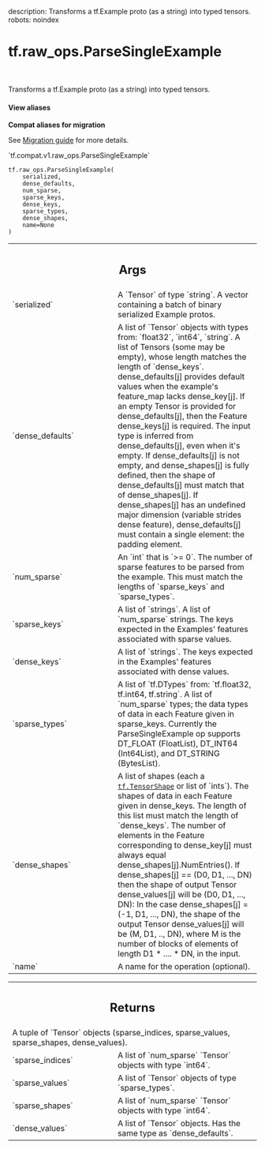 description: Transforms a tf.Example proto (as a string) into typed tensors.
robots: noindex

# tf.raw_ops.ParseSingleExample

<!-- Insert buttons and diff -->

<table class="tfo-notebook-buttons tfo-api nocontent" align="left">

</table>



Transforms a tf.Example proto (as a string) into typed tensors.


<section class="expandable">
  <h4 class="showalways">View aliases</h4>
  <p>
<b>Compat aliases for migration</b>
<p>See
<a href="https://www.tensorflow.org/guide/migrate">Migration guide</a> for
more details.</p>
<p>`tf.compat.v1.raw_ops.ParseSingleExample`</p>
</p>
</section>

<pre class="devsite-click-to-copy prettyprint lang-py tfo-signature-link">
<code>tf.raw_ops.ParseSingleExample(
    serialized,
    dense_defaults,
    num_sparse,
    sparse_keys,
    dense_keys,
    sparse_types,
    dense_shapes,
    name=None
)
</code></pre>



<!-- Placeholder for "Used in" -->


<!-- Tabular view -->
 <table class="responsive fixed orange">
<colgroup><col width="214px"><col></colgroup>
<tr><th colspan="2"><h2 class="add-link">Args</h2></th></tr>

<tr>
<td>
`serialized`<a id="serialized"></a>
</td>
<td>
A `Tensor` of type `string`.
A vector containing a batch of binary serialized Example protos.
</td>
</tr><tr>
<td>
`dense_defaults`<a id="dense_defaults"></a>
</td>
<td>
A list of `Tensor` objects with types from: `float32`, `int64`, `string`.
A list of Tensors (some may be empty), whose length matches
the length of `dense_keys`. dense_defaults[j] provides default values
when the example's feature_map lacks dense_key[j].  If an empty Tensor is
provided for dense_defaults[j], then the Feature dense_keys[j] is required.
The input type is inferred from dense_defaults[j], even when it's empty.
If dense_defaults[j] is not empty, and dense_shapes[j] is fully defined,
then the shape of dense_defaults[j] must match that of dense_shapes[j].
If dense_shapes[j] has an undefined major dimension (variable strides dense
feature), dense_defaults[j] must contain a single element:
the padding element.
</td>
</tr><tr>
<td>
`num_sparse`<a id="num_sparse"></a>
</td>
<td>
An `int` that is `>= 0`.
The number of sparse features to be parsed from the example. This
must match the lengths of `sparse_keys` and `sparse_types`.
</td>
</tr><tr>
<td>
`sparse_keys`<a id="sparse_keys"></a>
</td>
<td>
A list of `strings`. A list of `num_sparse` strings.
The keys expected in the Examples' features associated with sparse values.
</td>
</tr><tr>
<td>
`dense_keys`<a id="dense_keys"></a>
</td>
<td>
A list of `strings`.
The keys expected in the Examples' features associated with dense
values.
</td>
</tr><tr>
<td>
`sparse_types`<a id="sparse_types"></a>
</td>
<td>
A list of `tf.DTypes` from: `tf.float32, tf.int64, tf.string`.
A list of `num_sparse` types; the data types of data in each
Feature given in sparse_keys.
Currently the ParseSingleExample op supports DT_FLOAT (FloatList),
DT_INT64 (Int64List), and DT_STRING (BytesList).
</td>
</tr><tr>
<td>
`dense_shapes`<a id="dense_shapes"></a>
</td>
<td>
A list of shapes (each a <a href="../../tf/TensorShape.md"><code>tf.TensorShape</code></a> or list of `ints`).
The shapes of data in each Feature given in dense_keys.
The length of this list must match the length of `dense_keys`.  The
number of elements in the Feature corresponding to dense_key[j] must
always equal dense_shapes[j].NumEntries().  If dense_shapes[j] ==
(D0, D1, ..., DN) then the shape of output Tensor dense_values[j]
will be (D0, D1, ..., DN): In the case dense_shapes[j] = (-1, D1,
..., DN), the shape of the output Tensor dense_values[j] will be (M,
D1, .., DN), where M is the number of blocks of elements of length
D1 * .... * DN, in the input.
</td>
</tr><tr>
<td>
`name`<a id="name"></a>
</td>
<td>
A name for the operation (optional).
</td>
</tr>
</table>



<!-- Tabular view -->
 <table class="responsive fixed orange">
<colgroup><col width="214px"><col></colgroup>
<tr><th colspan="2"><h2 class="add-link">Returns</h2></th></tr>
<tr class="alt">
<td colspan="2">
A tuple of `Tensor` objects (sparse_indices, sparse_values, sparse_shapes, dense_values).
</td>
</tr>
<tr>
<td>
`sparse_indices`<a id="sparse_indices"></a>
</td>
<td>
A list of `num_sparse` `Tensor` objects with type `int64`.
</td>
</tr><tr>
<td>
`sparse_values`<a id="sparse_values"></a>
</td>
<td>
A list of `Tensor` objects of type `sparse_types`.
</td>
</tr><tr>
<td>
`sparse_shapes`<a id="sparse_shapes"></a>
</td>
<td>
A list of `num_sparse` `Tensor` objects with type `int64`.
</td>
</tr><tr>
<td>
`dense_values`<a id="dense_values"></a>
</td>
<td>
A list of `Tensor` objects. Has the same type as `dense_defaults`.
</td>
</tr>
</table>

